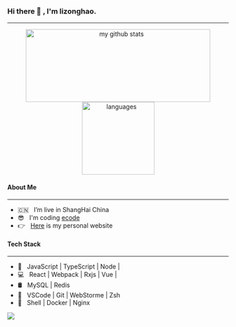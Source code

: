 ### Hi there 👋 , I'm lizonghao.

---

<a align="center" href="#">
    <p align="center">
    <img src="https://github-readme-stats.vercel.app/api?username=ZonghaoLi777&show_icons=true&theme=tokyonight" alt="my github stats" width="420" height="165"/>
    <img src="https://github-readme-stats.vercel.app/api/top-langs/?username=ZonghaoLi777&layout=compact&theme=tokyonight" alt="languages" height="165" />
    </p>
</a>

#### About Me
---

- 🇨🇳 &nbsp; I’m live in ShangHai China
- 😎 &nbsp; I'm coding [ecode](https://www.google.com/)
- 👉 &nbsp; [Here](https://www.google.com/) is my personal website


#### Tech Stack
---

- 🎯 &nbsp; JavaScript | TypeScript | Node |
- 💻 &nbsp; React | Webpack | Rxjs | Vue |
- 🛢 &nbsp; MySQL | Redis
- 🔧 &nbsp; VSCode | Git | WebStorme | Zsh
- 🚀 &nbsp; Shell | Docker | Nginx

![](https://visitor-badge.glitch.me/badge?page_id=SongHaoL.SongHaoL)
